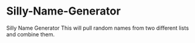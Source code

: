 # Silly-Name-Generator
Silly Name Generator
This will pull random names from two different lists and combine them.
